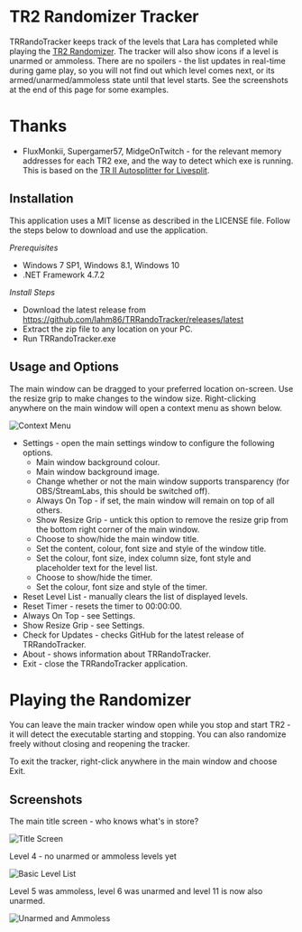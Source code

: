 # TR2 Randomizer Tracker
TRRandoTracker keeps track of the levels that Lara has completed while playing the [TR2 Randomizer](https://github.com/DanzaG/TR2-Rando). The tracker will also show icons if a level is unarmed or ammoless. There are no spoilers - the list updates in real-time during game play, so you will not find out which level comes next, or its armed/unarmed/ammoless state until that level starts. See the screenshots at the end of this page for some examples.

# Thanks
* FluxMonkii, Supergamer57, MidgeOnTwitch - for the relevant memory addresses for each TR2 exe, and the way to detect which exe is running. This is based on the [TR II Autosplitter for Livesplit](https://raw.githubusercontent.com/FluxMonkii/Autosplitters/master/TombRaiderII.asl). 

## Installation

This application uses a MIT license as described in the LICENSE file. Follow the steps below to download and use the application.

_Prerequisites_
* Windows 7 SP1, Windows 8.1, Windows 10
* .NET Framework 4.7.2

_Install Steps_
* Download the latest release from https://github.com/lahm86/TRRandoTracker/releases/latest
* Extract the zip file to any location on your PC.
* Run TRRandoTracker.exe

## Usage and Options

The main window can be dragged to your preferred location on-screen. Use the resize grip to make changes to the window size. Right-clicking anywhere on the main window will open a context menu as shown below.

![Context Menu](https://github.com/lahm86/TRRandoTracker/blob/main/Resources/ContextMenu094.png)

* Settings - open the main settings window to configure the following options.
  * Main window background colour.
  * Main window background image.
  * Change whether or not the main window supports transparency (for OBS/StreamLabs, this should be switched off).
  * Always On Top - if set, the main window will remain on top of all others.
  * Show Resize Grip - untick this option to remove the resize grip from the bottom right corner of the main window.
  * Choose to show/hide the main window title.
  * Set the content, colour, font size and style of the window title.
  * Set the colour, font size, index column size, font style and placeholder text for the level list.
  * Choose to show/hide the timer.
  * Set the colour, font size and style of the timer.
* Reset Level List - manually clears the list of displayed levels.
* Reset Timer - resets the timer to 00:00:00.
* Always On Top - see Settings.
* Show Resize Grip - see Settings.
* Check for Updates - checks GitHub for the latest release of TRRandoTracker.
* About - shows information about TRRandoTracker.
* Exit - close the TRRandoTracker application.

# Playing the Randomizer
You can leave the main tracker window open while you stop and start TR2 - it will detect the executable starting and stopping. You can also randomize freely without closing and reopening the tracker.

To exit the tracker, right-click anywhere in the main window and choose Exit.

## Screenshots
The main title screen - who knows what's in store?

![Title Screen](https://github.com/lahm86/TRRandoTracker/blob/main/Resources/TitleScreen094.png)


Level 4 - no unarmed or ammoless levels yet

![Basic Level List](https://github.com/lahm86/TRRandoTracker/blob/main/Resources/LevelList094.png)


Level 5 was ammoless, level 6 was unarmed and level 11 is now also unarmed.

![Unarmed and Ammoless](https://github.com/lahm86/TRRandoTracker/blob/main/Resources/UnarmedAmmoless094.png)
